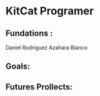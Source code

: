 # KitCat Programer
## Fundations :
Daniel Rodriguez
Azahara Blanco

## Goals:


## Futures Prollects:

